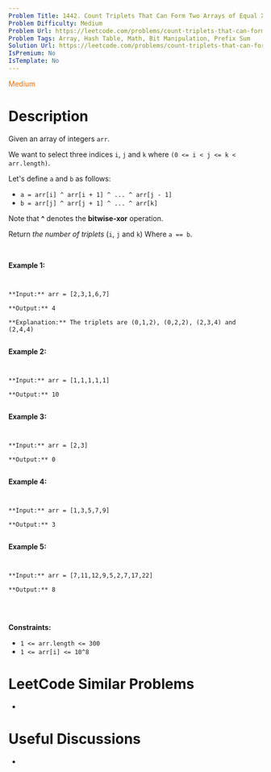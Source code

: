 ```yaml
---
Problem Title: 1442. Count Triplets That Can Form Two Arrays of Equal XOR
Problem Difficulty: Medium
Problem Url: https://leetcode.com/problems/count-triplets-that-can-form-two-arrays-of-equal-xor/
Problem Tags: Array, Hash Table, Math, Bit Manipulation, Prefix Sum
Solution Url: https://leetcode.com/problems/count-triplets-that-can-form-two-arrays-of-equal-xor/solution/
IsPremium: No
IsTemplate: No
---
```


<span style="color: rgb(239, 108, 0);">Medium</span>

# Description

Given an array of integers `arr`.


We want to select three indices `i`, `j` and `k` where `(0 <= i < j <= k < arr.length)`.


Let's define `a` and `b` as follows:


* `a = arr[i] ^ arr[i + 1] ^ ... ^ arr[j - 1]`
* `b = arr[j] ^ arr[j + 1] ^ ... ^ arr[k]`


Note that **^** denotes the **bitwise-xor** operation.


Return *the number of triplets* (`i`, `j` and `k`) Where `a == b`.


 


**Example 1:**



```

**Input:** arr = [2,3,1,6,7]
**Output:** 4
**Explanation:** The triplets are (0,1,2), (0,2,2), (2,3,4) and (2,4,4)

```

**Example 2:**



```

**Input:** arr = [1,1,1,1,1]
**Output:** 10

```

**Example 3:**



```

**Input:** arr = [2,3]
**Output:** 0

```

**Example 4:**



```

**Input:** arr = [1,3,5,7,9]
**Output:** 3

```

**Example 5:**



```

**Input:** arr = [7,11,12,9,5,2,7,17,22]
**Output:** 8

```

 


**Constraints:**


* `1 <= arr.length <= 300`
* `1 <= arr[i] <= 10^8`


# LeetCode Similar Problems

- []()

# Useful Discussions

- []()
